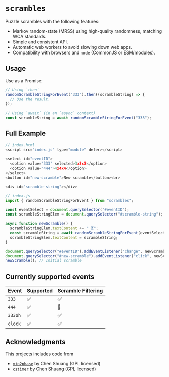 # `scrambles`

Puzzle scrambles with the following features:

- Markov random-state (MRSS) using high-quality randomness, matching WCA standards.
- Simple and consistent API.
- Automatic web workers to avoid slowing down web apps.
- Compatibility with browsers and `node` (CommonJS or ESM/modules).

## Usage

Use as a Promise:

```js
// Using `then`
randomScrambleStringForEvent("333").then((scrambleString) => {
  // Use the result.
});

// Using `await` (in an `async` context)
const scrambleString = await randomScrambleStringForEvent("333");
```

## Full Example

```js
// index.html
<script src="index.js" type="module" defer></script>

<select id="eventID">
  <option value="333" selected>3x3x3</option>
  <option value="444">4x4x4</option>
</select>
<button id="new-scramble">New scramble</button><br>

<div id="scramble-string"></div>

```

```js
// index.js
import { randomScrambleStringForEvent } from "scrambles";

const eventSelect = document.querySelector("#eventID");
const scrambleStringElem = document.querySelector("#scramble-string");

async function newScramble() {
  scrambleStringElem.textContent += " ⏳";
  const scrambleString = await randomScrambleStringForEvent(eventSelect.value);
  scrambleStringElem.textContent = scrambleString;
}

document.querySelector("#eventID").addEventListener("change", newScramble);
document.querySelector("#new-scramble").addEventListener("click", newScramble);
newScramble(); // Initial scramble
```

## Currently supported events

| Event   | Supported | Scramble Filtering |
| ------- | --------- | ------------------ |
| `333`   | ✅        | ✅                 |
| `444`   | ✅        | 🚧                 |
| `333oh` | ✅        | ✅                 |
| `clock` | ✅        | ✅                 |

## Acknowledgments

This projects includes code from

- [`min2phase`](https://github.com/cs0x7f/min2phase) by Chen Shuang (GPL licensed)
- [`cstimer`](https://github.com/cs0x7f/cstimer) by Chen Shuang (GPL licensed)
